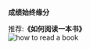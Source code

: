 
**成绩始终缘分**  


推荐:**《如何阅读一本书》**  
![how to read a book](http://img5.douban.com/lpic/s1670978.jpg)
  
